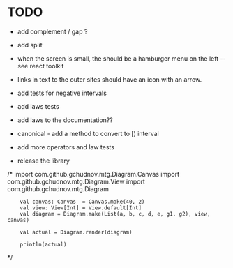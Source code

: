 # TODO

- add complement / gap ?
- add split

- when the screen is small, the should be a hamburger menu on the left -- see react toolkit

- links in text to the outer sites should have an icon with an arrow.

- add tests for negative intervals
- add laws tests
- add laws to the documentation??
- canonical - add a method to convert to [) interval
- add more operators and law tests

- release the library



/*
        import com.github.gchudnov.mtg.Diagram.Canvas
        import com.github.gchudnov.mtg.Diagram.View
        import com.github.gchudnov.mtg.Diagram

        val canvas: Canvas  = Canvas.make(40, 2)
        val view: View[Int] = View.default[Int]
        val diagram = Diagram.make(List(a, b, c, d, e, g1, g2), view, canvas)

        val actual = Diagram.render(diagram)

        println(actual)
 */
